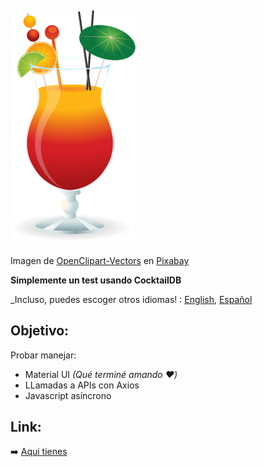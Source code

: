 ## ![Cocktail](misc/cocktail.png)

Imagen de [OpenClipart-Vectors](https://pixabay.com/es/users/openclipart-vectors-30363/?utm_source=link-attribution&utm_medium=referral&utm_campaign=image&utm_content=1297486) en [Pixabay](https://pixabay.com/es/?utm_source=link-attribution&utm_medium=referral&utm_campaign=image&utm_content=1297486)

**Simplemente un test usando CocktailDB**

\_Incluso, puedes escoger otros idiomas! : [English](README.md), [Español](README.es.md)

## Objetivo:

Probar manejar:

- Material UI _(Qué terminé amando :heart:)_
- LLamadas a APIs con Axios
- Javascript asíncrono

## Link:

:arrow_right: [Aqui tienes](https://cocktail-db-test.vercel.app/)
